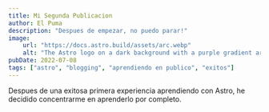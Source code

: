 ```yaml
---
title: Mi Segunda Publicacion
author: El Puma
description: "Despues de empezar, no puedo parar!"
image:
    url: "https://docs.astro.build/assets/arc.webp"
    alt: "The Astro logo on a dark background with a purple gradient arc."
pubDate: 2022-07-08
tags: ["astro", "blogging", "aprendiendo en publico", "exitos"]
---
```

Despues de una exitosa primera experiencia aprendiendo con Astro, he decidido concentrarme en aprenderlo por completo.